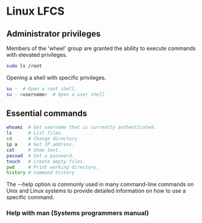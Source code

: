 # Linux LFCS

## Administrator privileges
Members of the 'wheel' group are granted the ability to execute commands with elevated privileges.
``` sh
sudo ls /root
```

Opening a shell with specific privileges.
``` sh
su -  # Open a root shell.
su - <username>  # Open a user shell.
```

## Essential commands
``` sh
whoami  # Get username that is currently authenticated.
ls      # List files.
cd      # Change directory
ip a    # Get IP address.
cat     # Show text.
passwd  # Set a password.
touch   # Create empty files.
pwd     # Print working directory.
history # Command history
```

The --help option is commonly used in many command-line commands on Unix and Linux systems to provide detailed information on how to use a specific command.

### Help with man (Systems programmers manual)
